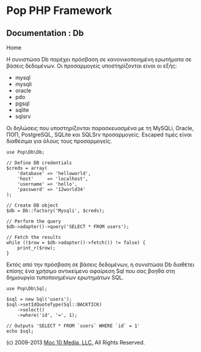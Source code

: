 Pop PHP Framework
=================

Documentation : Db
------------------

Home

Η συνιστώσα Db παρέχει πρόσβαση σε κανονικοποιημένη ερωτήματα σε βάσεις
δεδομένων. Οι προσαρμογείς υποστηρίζονται είναι οι εξής:

-   mysql
-   mysqli
-   oracle
-   pdo
-   pgsql
-   sqlite
-   sqlsrv

Οι δηλώσεις που υποστηρίζονται παρασκευασμένα με τη MySQLi, Oracle, ΠΟΠ,
PostgreSQL, SQLite και SQLSrv προσαρμογείς. Escaped τιμές είναι
διαθέσιμα για όλους τους προσαρμογείς.

    use Pop\Db\Db;

    // Define DB credentials
    $creds = array(
        'database' => 'helloworld',
        'host'     => 'localhost',
        'username' => 'hello',
        'password' => '12world34'
    );

    // Create DB object
    $db = Db::factory('Mysqli', $creds);

    // Perform the query
    $db->adapter()->query('SELECT * FROM users');

    // Fetch the results
    while (($row = $db->adapter()->fetch()) != false) {
        print_r($row);
    }

Εκτός από την πρόσβαση σε βάσεις δεδομένων, η συνιστώσα Db διαθέτει
επίσης ένα χρήσιμο αντικείμενο αφαίρεση Sql που σας βοηθά στη δημιουργία
τυποποιημένων ερωτημάτων SQL.

    use Pop\Db\Sql;

    $sql = new Sql('users');
    $sql->setIdQuoteType(Sql::BACKTICK)
        ->select()
        ->where('id', '=', 1);

    // Outputs 'SELECT * FROM `users` WHERE `id` = 1'
    echo $sql;

\(c) 2009-2013 [Moc 10 Media, LLC.](http://www.moc10media.com) All
Rights Reserved.
